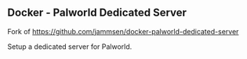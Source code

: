 ## Docker - Palworld Dedicated Server

Fork of https://github.com/jammsen/docker-palworld-dedicated-server

Setup a dedicated server for Palworld.